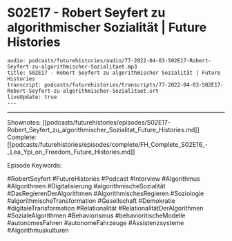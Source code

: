 # S02E17 - Robert Seyfert zu algorithmischer Sozialität | Future Histories

```audio-note
audio: podcasts/futurehistories/audio/77-2022-04-03-S02E17-Robert-Seyfert-zu-algorithmischer-Sozialitaet.mp3
title: S02E17 - Robert Seyfert zu algorithmischer Sozialität | Future Histories
transcript: podcasts/futurehistories/transcripts/77-2022-04-03-S02E17-Robert-Seyfert-zu-algorithmischer-Sozialitaet.srt
liveUpdate: true
---

```
---

Shownotes: [[podcasts/futurehistories/episodes/S02E17-Robert_Seyfert_zu_algorithmischer_Sozialitat_Future_Histories.md]]
Complete: [[podcasts/futurehistories/episodes/complete/FH_Complete_S02E16_-_Lea_Ypi_on_Freedom_Future_Histories.md]]


Episode Keywords:

#RobertSeyfert #FutureHistories #Podcast #Interview #Algorithmus #Algorithmen #Digitalisierung #algorithmischeSozialität #DasRegierenDerAlgorithmen #AlgorithmischesRegieren #Soziologie #algorithmischeTransformation #Gesellschaft #Demokratie #digitaleTransformation #Relationalität #RelationalitätDerAlgorithmen #SozialeAlgorithmen #Behaviorismus #behavioritischeModelle #autonomesFahren #autonomeFahrzeuge #Assistenzsysteme #Algorithmuskulturen
